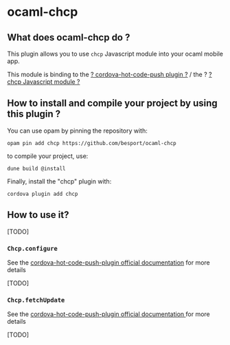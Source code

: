 # ocaml-chcp

## What does ocaml-chcp do ?

This plugin allows you to use `chcp` Javascript module into your ocaml
mobile app.

This module is binding to the [? cordova-hot-code-push plugin
?](https://github.com/nordnet/cordova-hot-code-push) / the ? [? chcp
Javascript module ?](https://github.com/ibmruntimes/chcp)

## How to install and compile your project by using this plugin ?

You can use opam by pinning the repository with:
```Shell
opam pin add chcp https://github.com/besport/ocaml-chcp
```

to compile your project, use:
```Shell
dune build @install
```

Finally, install the "chcp" plugin with:
```Shell
cordova plugin add chcp
```

## How to use it?

[TODO]

### `Chcp.configure`

See the [cordova-hot-code-push-plugin official
documentation](https://www.npmjs.com/package/cordova-hot-code-push-plugin/v/1.2.1?activeTab=readme#change-plugin-preferences-on-runtime)
for more details

[TODO]

### `Chcp.fetchUpdate`

See the [cordova-hot-code-push-plugin official documentation
](https://github.com/nordnet/cordova-hot-code-push/wiki/Fetch-update)
for more details

[TODO]
